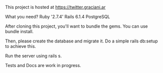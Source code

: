 This project is hosted at https://twitter.graciani.ar

What you need?
Ruby '2.7.4'
Rails 6.1.4
PostgreSQL

After cloning this project, you'll want to bundle the gems. You can use bundle install.

Then, please create the database and migrate it. Do a simple rails db:setup to achieve this.

Run the server using rails s.

Tests and Docs are work in progress.
